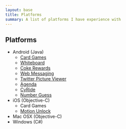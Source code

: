 ```yaml
---
layout: base
title: Platforms
summary: A list of platforms I have experience with
---
```


## Platforms

* Android (Java)
    * [Card Games](https://play.google.com/store/apps/details?id=com.worthwhilegames.cardgames)
    * [Whiteboard](https://play.google.com/store/apps/details?id=com.brianreber.whiteboard)
    * [Coke Rewards](https://play.google.com/store/apps/details?id=com.brianreber.cokerewards)
    * [Web Messaging](https://github.com/breber/webmessaging)
    * [Twitter Picture Viewer](https://github.com/breber/twitterpicviewer)
    * [Agenda](https://play.google.com/store/apps/details?id=org.reber.agenda)
    * [CyRide](https://github.com/breber/cyride)
    * [Number Guess](https://play.google.com/store/apps/details?id=org.reber.Numbers)
* iOS (Objective-C)
    * Card Games
    * [Motion Unlock](https://github.com/breber/motion-unlock)
* Mac OSX (Objective-C)
* Windows (C#)
    